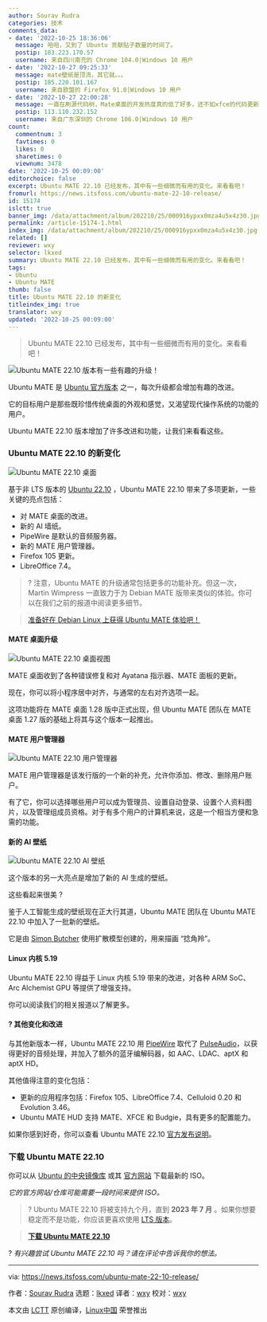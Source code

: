 ```yaml
---
author: Sourav Rudra
categories: 技术
comments_data:
- date: '2022-10-25 18:36:06'
  message: 哈哈，又到了 Ubuntu 贡献贴子数量的时间了。
  postip: 183.223.170.57
  username: 来自四川南充的 Chrome 104.0|Windows 10 用户
- date: '2022-10-27 09:25:33'
  message: mate壁纸是顶流，其它就。。。
  postip: 185.220.101.167
  username: 来自欧盟的 Firefox 91.0|Windows 10 用户
- date: '2022-10-27 22:00:28'
  message: 一直在刷源代码树，Mate桌面的开发热度真的低了好多，还不如xfce的代码更新频繁，不知道是啥情况
  postip: 113.110.232.152
  username: 来自广东深圳的 Chrome 106.0|Windows 10 用户
count:
  commentnum: 3
  favtimes: 0
  likes: 0
  sharetimes: 0
  viewnum: 3478
date: '2022-10-25 00:09:00'
editorchoice: false
excerpt: Ubuntu MATE 22.10 已经发布，其中有一些细微而有用的变化。来看看吧！
fromurl: https://news.itsfoss.com/ubuntu-mate-22-10-release/
id: 15174
islctt: true
banner_img: /data/attachment/album/202210/25/000916ypxx0mza4u5x4z30.jpg
permalink: /article-15174-1.html
index_img: /data/attachment/album/202210/25/000916ypxx0mza4u5x4z30.jpg.thumb.jpg
related: []
reviewer: wxy
selector: lkxed
summary: Ubuntu MATE 22.10 已经发布，其中有一些细微而有用的变化。来看看吧！
tags:
- Ubuntu
- Ubuntu MATE
thumb: false
title: Ubuntu MATE 22.10 的新变化
titleindex_img: true
translator: wxy
updated: '2022-10-25 00:09:00'
---
```



> 
> Ubuntu MATE 22.10 已经发布，其中有一些细微而有用的变化。来看看吧！
> 
> 
> 


![Ubuntu MATE 22.10 版本有一些有趣的升级！](/data/attachment/album/202210/25/000916ypxx0mza4u5x4z30.jpg)


Ubuntu MATE 是 [Ubuntu 官方版本](https://itsfoss.com/which-ubuntu-install/) 之一，每次升级都会增加有趣的改进。


它的目标用户是那些既珍惜传统桌面的外观和感觉，又渴望现代操作系统的功能的用户。


Ubuntu MATE 22.10 版本增加了许多改进和功能，让我们来看看这些。


### Ubuntu MATE 22.10 的新变化


![Ubuntu MATE 22.10 桌面](/data/attachment/album/202210/25/000949h7ln7l90illi7ukl.jpg)


基于非 LTS 版本的 [Ubuntu 22.10](https://news.itsfoss.com/ubuntu-22-10-features/) ，Ubuntu MATE 22.10 带来了多项更新，一些关键的亮点包括：


* 对 MATE 桌面的改进。
* 新的 AI 墙纸。
* PipeWire 是默认的音频服务器。
* 新的 MATE 用户管理器。
* Firefox 105 更新。
* LibreOffice 7.4。



> 
> ? 注意，Ubuntu MATE 的升级通常包括更多的功能补充。但这一次，Martin Wimpress 一直致力于为 Debian MATE 版带来类似的体验。你可以在我们之前的报道中阅读更多细节。
> 
> 
> 



> 
> [准备好在 Debian Linux 上获得 Ubuntu MATE 体验吧！](https://news.itsfoss.com/ubuntu-mate-debian/)
> 
> 
> 


#### MATE 桌面升级


![Ubuntu MATE 22.10 桌面视图](/data/attachment/album/202210/25/000916l43s44yjstssyt47.png)


MATE 桌面收到了各种错误修复和对 Ayatana 指示器、MATE 面板的更新。


现在，你可以将小程序居中对齐，与通常的左右对齐选项一起。


这项功能将在 MATE 桌面 1.28 版中正式出现，但 Ubuntu MATE 团队在 MATE 桌面 1.27 版的基础上将其与这个版本一起推出。


#### MATE 用户管理器


![Ubuntu MATE 22.10 用户管理器](/data/attachment/album/202210/25/000917l6paa68kzaxa8q8f.png)


MATE 用户管理器是该发行版的一个新的补充，允许你添加、修改、删除用户账户。


有了它，你可以选择哪些用户可以成为管理员、设置自动登录、设置个人资料图片，以及管理组成员资格。对于有多个用户的计算机来说，这是一个相当方便和急需的功能。


#### 新的 AI 壁纸


![Ubuntu MATE 22.10 AI 壁纸](/data/attachment/album/202210/25/000918dhzsdoqm6dl4llmh.png)


这个版本的另一大亮点是增加了新的 AI 生成的壁纸。


这些看起来很美 ?


鉴于人工智能生成的壁纸现在正大行其道，Ubuntu MATE 团队在 Ubuntu MATE 22.10 中加入了一批新的壁纸。


它是由 [Simon Butcher](https://twitter.com/simonjbutcher) 使用扩散模型创建的，用来描画 “捻角羚”。


#### Linux 内核 5.19


Ubuntu MATE 22.10 得益于 Linux 内核 5.19 带来的改进，对各种 ARM SoC、Arc Alchemist GPU 等提供了增强支持。


你可以阅读我们的相关报道以了解更多。


#### ?️ 其他变化和改进


与其他新版本一样，Ubuntu MATE 22.10 用 [PipeWire](https://pipewire.org/) 取代了 [PulseAudio](https://www.freedesktop.org/wiki/Software/PulseAudio/)，以获得更好的音频处理，并加入了额外的蓝牙编解码器，如 AAC、LDAC、aptX 和 aptX HD。


其他值得注意的变化包括：


* 更新的应用程序包括：Firefox 105、LibreOffice 7.4、Celluloid 0.20 和 Evolution 3.46。
* Ubuntu MATE HUD 支持 MATE、XFCE 和 Budgie，具有更多的配置能力。


如果你感到好奇，你可以查看 Ubuntu MATE 22.10 [官方发布说明](https://ubuntu-mate.org/blog/ubuntu-mate-kinetic-kudu-release-notes/)。


### 下载 Ubuntu MATE 22.10


你可以从 [Ubuntu 的中央镜像库](https://cdimage.ubuntu.com/ubuntu-mate/releases/22.10/release/) 或其 [官方网站](https://ubuntu-mate.org/download/) 下载最新的 ISO。


*它的官方网站/仓库可能需要一段时间来提供 ISO。*



> 
> ? Ubuntu MATE 22.10 将被支持九个月，直到 **2023 年 7 月** 。如果你想要稳定而不是功能，你应该更喜欢使用 [LTS 版本](https://itsfoss.com/long-term-support-lts/)。
> 
> 
> 



> 
> **[下载 Ubuntu MATE 22.10](https://ubuntu-mate.org/download/)**
> 
> 
> 


? *有兴趣尝试 Ubuntu MATE 22.10 吗？请在评论中告诉我你的想法。*




---


via: <https://news.itsfoss.com/ubuntu-mate-22-10-release/>


作者：[Sourav Rudra](https://news.itsfoss.com/author/sourav/) 选题：[lkxed](https://github.com/lkxed) 译者：[wxy](https://github.com/wxy) 校对：[wxy](https://github.com/wxy)


本文由 [LCTT](https://github.com/LCTT/TranslateProject) 原创编译，[Linux中国](https://linux.cn/) 荣誉推出